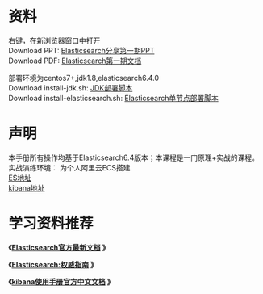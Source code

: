 # 资料  
右键，在新浏览器窗口中打开           
Download PPT:  [Elasticsearch分享第一期PPT](elasticsearch-share-first.pdf)   
Download PDF: [Elasticsearch第一期文档](elasticsearch-share.pdf)

部署环境为centos7+,jdk1.8,elasticsearch6.4.0     
Download install-jdk.sh: [JDK部署脚本](install-jdk.sh)     
Download install-elasticsearch.sh: [Elasticsearch单节点部署脚本](install-elasticsearch.sh)    
# 声明 
 本手册所有操作均基于Elasticsearch6.4版本；本课程是一门原理+实战的课程。         
 实战演练环境： 为个人阿里云ECS搭建       
 [ES地址](http://39.104.94.193:9200/)       
 [kibana地址](http://39.104.94.193:5601/)           
# 学习资料推荐    
 **《[Elasticsearch官方最新文档](https://www.elastic.co/guide/en/elasticsearch/reference/current/index.html) 》**      

 **《[Elasticsearch:权威指南](https://www.elastic.co/guide/cn/elasticsearch/guide/current/index.html) 》**      
  
 **《[kibana使用手册官方中文文档](https://www.elastic.co/guide/cn/kibana/current/index.html) 》**      
 

